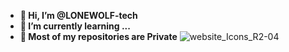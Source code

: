 
- **👋 Hi, I’m @LONEWOLF-tech**
- **🌱 I’m currently learning ...**
- **🚫 Most of my repositories are Private**
![website_Icons_R2-04](https://user-images.githubusercontent.com/53988654/129815345-e22f2f98-560a-4113-84c4-ff4cdddd8a63.png)
<!---
LONEWOLF-tech/LONEWOLF-tech is a ✨ special ✨ repository because its `README.md` (this file) appears on your GitHub profile.
You can click the Preview link to take a look at your changes.
--->
